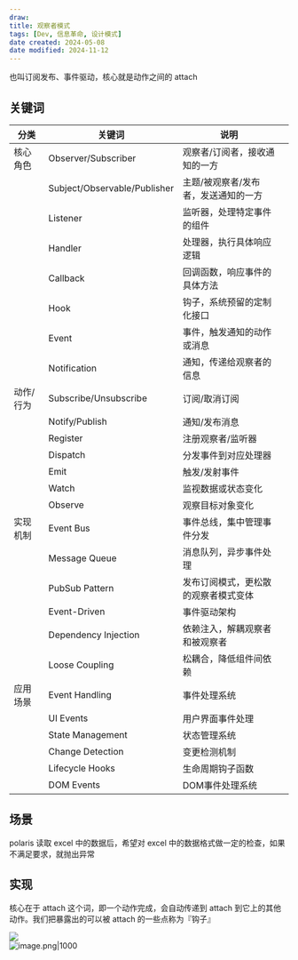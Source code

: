 ```yaml
---
draw:
title: 观察者模式
tags: [Dev, 信息革命, 设计模式]
date created: 2024-05-08
date modified: 2024-11-12
---
```


也叫订阅发布、事件驱动，核心就是动作之间的 attach

<!-- more -->

## 关键词

| 分类    | 关键词                          | 说明                  |     |
| ----- | ---------------------------- | ------------------- | --- |
| 核心角色  | Observer/Subscriber          | 观察者/订阅者，接收通知的一方     |     |
|       | Subject/Observable/Publisher | 主题/被观察者/发布者，发送通知的一方 |     |
|       | Listener                     | 监听器，处理特定事件的组件       |     |
|       | Handler                      | 处理器，执行具体响应逻辑        |     |
|       | Callback                     | 回调函数，响应事件的具体方法      |     |
|       | Hook                         | 钩子，系统预留的定制化接口       |     |
|       | Event                        | 事件，触发通知的动作或消息       |     |
|       | Notification                 | 通知，传递给观察者的信息        |     |
| 动作/行为 | Subscribe/Unsubscribe        | 订阅/取消订阅             |     |
|       | Notify/Publish               | 通知/发布消息             |     |
|       | Register                     | 注册观察者/监听器           |     |
|       | Dispatch                     | 分发事件到对应处理器          |     |
|       | Emit                         | 触发/发射事件             |     |
|       | Watch                        | 监视数据或状态变化           |     |
|       | Observe                      | 观察目标对象变化            |     |
| 实现机制  | Event Bus                    | 事件总线，集中管理事件分发       |     |
|       | Message Queue                | 消息队列，异步事件处理         |     |
|       | PubSub Pattern               | 发布订阅模式，更松散的观察者模式变体  |     |
|       | Event-Driven                 | 事件驱动架构              |     |
|       | Dependency Injection         | 依赖注入，解耦观察者和被观察者     |     |
|       | Loose Coupling               | 松耦合，降低组件间依赖         |     |
| 应用场景  | Event Handling               | 事件处理系统              |     |
|       | UI Events                    | 用户界面事件处理            |     |
|       | State Management             | 状态管理系统              |     |
|       | Change Detection             | 变更检测机制              |     |
|       | Lifecycle Hooks              | 生命周期钩子函数            |     |
|       | DOM Events                   | DOM事件处理系统           |     |

## 场景

polaris 读取 excel 中的数据后，希望对 excel 中的数据格式做一定的检查，如果不满足要求，就抛出异常

## 实现

核心在于 attach 这个词，即一个动作完成，会自动传递到 attach 到它上的其他动作。我们把暴露出的可以被 attach 的一些点称为『钩子』

![](https://cdn-a.markji.com/files/659cfceb5f8a5165c7f325fc_hd.png?e=1713366779981&token=xX63b9jqTlDOcGmctt5K9254rV0LG8hS9BmDeFBy:BgJkr8KSZ19yDDSCM-le1SeMBP8=)  
![image.png|1000](https://imagehosting4picgo.oss-cn-beijing.aliyuncs.com/imagehosting/fix-dir%2Fpicgo%2Fpicgo-clipboard-images%2F2024%2F05%2F09%2F23-42-51-1b544bb69d8473e8e4fc376b467e0271-20240509234250-733716.png)
